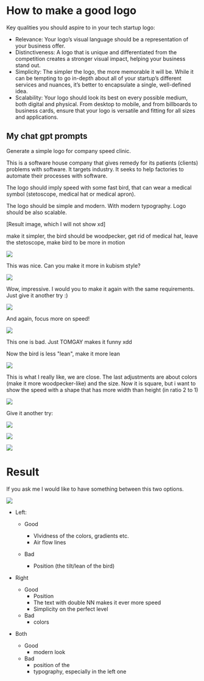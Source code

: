 # How to make a good logo

Key qualities you should aspire to in your tech startup logo:

- Relevance: Your logo’s visual language should be a representation of your business offer. 
- Distinctiveness: A logo that is unique and differentiated from the competition creates a stronger visual impact, helping your business stand out.
- Simplicity: The simpler the logo, the more memorable it will be. While it can be tempting to go in-depth about all of your startup’s different services and nuances, it’s better to encapsulate a single, well-defined idea.
- Scalability: Your logo should look its best on every possible medium, both digital and physical. From desktop to mobile, and from billboards to business cards, ensure that your logo is versatile and fitting for all sizes and applications.


## My chat gpt prompts
Generate a simple logo for company speed clinic.

This is a software house company that gives remedy for its patients (clients) problems with software. It targets industry. It seeks to help factories to automate their processes with software. 

The logo should imply speed with some fast bird, that can wear a medical symbol (stetoscope, medical hat or  medical apron).

The logo should be simple and modern.  With modern typography. Logo should be also scalable.

[Result image, which I will not show xd]

make it simpler, the bird should be woodpecker, get rid of medical hat, leave the stetoscope, make bird to be more in motion

![](img/1.webp)

This was nice. Can you make it more in kubism style?

![](img/2.webp)

Wow, impressive. I would you to make it again with the same requirements. Just give it another try :)

![](img/3.webp)

And again, focus more on speed!

![](img/5.webp)

This one is bad. Just TOMGAY makes it funny xdd

Now the bird is less "lean", make it more lean

![](img/6.webp)

This is what I really like, we are close. The last adjustments are about colors (make it more woodpecker-like) and the size. Now it is square, but i want to show the speed with a shape that has more width than height (in ratio 2 to 1)

![](img/7.webp)

Give it another try:

![](img/8.webp)

![](img/9.webp)

![](img/10.webp)

# Result

If you ask me I would like to have something between this two options. 

![](img/11.png)

- Left:

  - Good
    - VIvidness of the colors, gradients etc.
    - Air flow lines

  - Bad
    - Position (the tilt/lean of the bird)

- Right

  - Good
    - Position
    - The text with double NN makes it ever more speed
    - Simplicity on the perfect level 
  - Bad
    - colors

- Both
  - Good
    - modern look
  - Bad
    - position of the 
    - typography, especially in the left one
